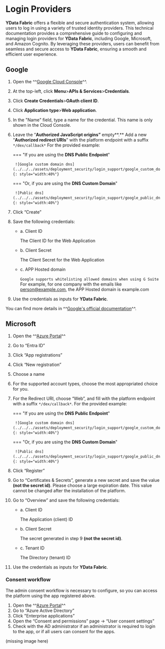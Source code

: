 # Login Providers

**YData Fabric** offers a flexible and secure authentication system, allowing users to log in using a 
variety of trusted identity providers. This technical documentation provides a comprehensive guide to
configuring and managing login providers for **YData Fabric**, including Google, Microsoft, and Amazon Cognito. 
By leveraging these providers, users can benefit from seamless and secure access to **YData Fabric**, ensuring a smooth and efficient user experience.

## Google
1. Open the ^^[Google Cloud Console](https://console.cloud.google.com/)^^.
2. At the top-left, click **Menu**>**APIs & Services**>**Credentials**.
3. Click **Create Credentials**>**OAuth client ID**.
4. Click **Application type**>**Web application**.
5. In the "Name" field, type a name for the credential. This name is only shown in the Cloud Console.
6. Leave the “**Authorized JavaScript origins”** empty**.**
    Add a new “**Authorized redirect URIs**” with the platform endpoint with a suffix `*/dex/callback*`
    For the provided example:

    === "If you are using the **DNS Public Endpoint**"
    
        ![Google custom domain dns](../../../assets/deployment_security/login_support/google_custom_domain_dns.png){: style="width:40%"}
    
    === "Or, if you are using the **DNS  Custom Domain**"

        ![Public dns](../../../assets/deployment_security/login_support/google_public_dns.png){: style="width:40%"}
        
7. Click “Create”
8. Save the following credentials:
    - a. Client ID
   
        The Client ID for the Web Application
    - b. Client Secret
        
        The Client Secret for the Web Application
    - c. APP Hosted domain
        
        `Google supports whitelisting allowed domains when using G Suite`
        For example, for one company with the emails like person@example.com, the APP Hosted domain is example.com
        
9. Use the credentials as inputs for **YData Fabric**.

You can find more details in ^^[Google's official documentation](https://developers.google.com/workspace/guides/create-credentials#oauth-client-id)^^.

## Microsoft
1. Open the ^^[Azure Portal](https://portal.azure.com/)^^
2. Go to “Entra ID”
3. Click “App registrations”
4. Click “New registration”
5. Choose a name
6. For the supported account types, choose the most appropriated choice for you. 
7. For the Redirect URI, choose “Web”, and fill with the platform endpoint with a suffix `*/dex/callback*`.
For the provided example:

    === "If you are using the **DNS Public Endpoint**"
    
        ![Google custom domain dns](../../../assets/deployment_security/login_support/google_custom_domain_dns.png){: style="width:40%"}
    
    === "Or, if you are using the **DNS  Custom Domain**"

        ![Public dns](../../../assets/deployment_security/login_support/google_public_dns.png){: style="width:40%"}

8. Click “Register”
9. Go to “Certificates & Secrets”, generate a new secret and save the value **(not the secret id)**. Please choose a large expiration date. This value cannot be changed after the installation of the platform. 
10. Go to “Overview” and save the following credentials:
    - a. Client ID
        
        The Application (client) ID
        
    - b. Client Secret
        
        The secret generated in step 9 **(not the secret id)**.
        
    - c. Tenant ID
        
        The Directory (tenant) ID
        
11. Use the credentials as inputs for **YData Fabric**.

### Consent workflow
The admin consent workflow is necessary to configure, so you can access the platform using the app registered above. 

1. Open the ^^[Azure Portal](https://portal.azure.com/)^^
2. Go to “Azure Active Directory”
3. Click "Enterprise applications”
4. Open the “Consent and permissions” page → “User consent settings”
5. Check with the AD administrator if an administrator is required to login to the app, or if all users can consent for the apps.

(missing image here)
